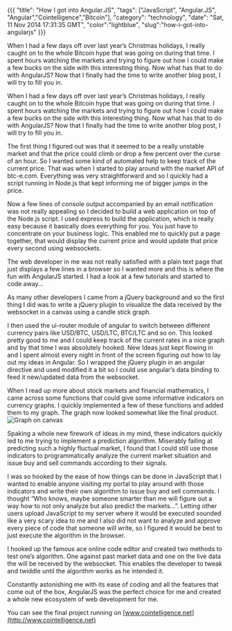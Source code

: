{{{
  "title": "How I got into Angular.JS",
  "tags": ["JavaScript", "Angular.JS", "Angular","Cointelligence","Bitcoin"],
  "category": "technology",
  "date": "Sat, 11 Nov 2014 17:31:35 GMT",
  "color":"lightblue",
  "slug":"how-i-got-into-angularjs"
}}}

When I had a few days off over last year’s Christmas holidays, I really
caught on to the whole Bitcoin hype that was going on during that time.
I spent hours watching the markets and trying to figure out how I could
make a few bucks on the side with this interesting thing. Now what has
that to do with AngularJS? Now that I finally had the time to write
another blog post, I will try to fill you in.
<!--more-->
When I had a few days off over last year’s Christmas holidays, I really
caught on to the whole Bitcoin hype that was going on during that time.
I spent hours watching the markets and trying to figure out how I could
make a few bucks on the side with this interesting thing. Now what has
that to do with AngularJS? Now that I finally had the time to write
another blog post, I will try to fill you in.

The first thing I figured out was that it seemed to be a really unstable
market and that the price could climb or drop a few percent over the
curse of an hour. So I wanted some kind of automated help to keep track
of the current price. That was when I started to play around with the
market API of btc-e.com. Everything was very straightforward and so I
quickly had a script running in Node.js that kept informing me of bigger
jumps in the price.

Now a few lines of console output accompanied by an email notification
was not really appealing so I decided to build a web application on top
of the Node.js script. I used express to build the application, which is
really easy because it basically does everything for you. You just have
to concentrate on your business logic. This enabled me to quickly put a
page together, that would display the current price and would update
that price every second using websockets.

The web developer in me was not really satisfied with a plain text page
that just displays a few lines in a browser so I wanted more and this is
where the fun with AngularJS started. I had a look at a few tutorials
and started to code away…

As many other developers I came from a jQuery background and so the
first thing I did was to write a jQuery plugin to visualize the data
received by the websocket in a canvas using a candle stick graph.

I then used the ui-router module of angular to switch between different
currency pairs like USD/BTC, USD/LTC, BTC/LTC and so on. This looked
pretty good to me and I could keep track of the current rates in a nice
graph and by that time I was absolutely hooked. New Ideas just kept
flowing in and I spent almost every night in front of the screen
figuring out how to lay out my ideas in Angular. So I wrapped the jQuery
plugin in an angular directive and used modified it a bit so I could use
angular’s data binding to feed it new/updated data from the
websocket.

When I read up more about stock markets and financial mathematics, I
came across some functions that could give some informative indicators
on currency graphs. I quickly implemented a few of these functions and
added them to my graph. The graph now looked somewhat like the final
product. ![Graph on canvas](/media/pictures/coingraph.png)

Spaking a whole new firework of ideas in my mind, these indicators
quickly led to me trying to implement a prediction algorithm. Miserably
failing at predicting such a highly fluctual market, I found that I
could still use those indicators to programmatically analyze the current
market situation and issue buy and sell commands according to their
signals.

I was so hooked by the ease of how things can be done in JavaScript that
I wanted to enable anyone visiting my portal to play around with those
indicators and write their own algorithm to issue buy and sell commands.
I thought “Who knows, maybe someone smarter than me will figure out a
way how to not only analyze but also predict the markets…”. Letting
other users upload JavaScript to my server where it would be executed
sounded like a very scary idea to me and I also did not want to analyze
and approve every piece of code that someone will write, so I figured it
would be best to just execute the algorithm in the browser.

I hooked up the famous ace online code editor and created two methods to
test one’s algorithm. One against past market data and one on the live
data the will be received by the websocket. This enables the developer
to tweak and twiddle until the algorithm works as he intended it.

Constantly astonishing me with its ease of coding and all the features
that come out of the box, AngularJS was the perfect choice for me and
created a whole new ecosystem of web development for me.

You can see the final project running on [www.cointelligence.net](http://www.cointelligence.net)
